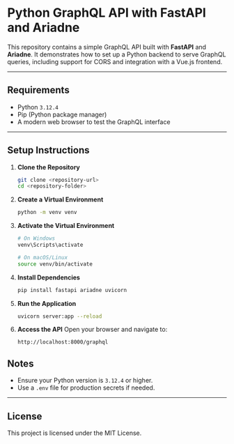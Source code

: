 
# Python GraphQL API with FastAPI and Ariadne

This repository contains a simple GraphQL API built with **FastAPI** and **Ariadne**. It demonstrates how to set up a Python backend to serve GraphQL queries, including support for CORS and integration with a Vue.js frontend.

---

## **Requirements**

- Python `3.12.4`
- Pip (Python package manager)
- A modern web browser to test the GraphQL interface

---

## **Setup Instructions**

1. **Clone the Repository**
   ```bash
   git clone <repository-url>
   cd <repository-folder>
   ```

2. **Create a Virtual Environment**
   ```bash
   python -m venv venv
   ```

3. **Activate the Virtual Environment**
   ```bash
   # On Windows
   venv\Scripts\activate

   # On macOS/Linux
   source venv/bin/activate
   ```

4. **Install Dependencies**
   ```bash
   pip install fastapi ariadne uvicorn
   ```

5. **Run the Application**
   ```bash
   uvicorn server:app --reload
   ```

6. **Access the API**
   Open your browser and navigate to:
   ```
   http://localhost:8000/graphql
   ```

## **Notes**

- Ensure your Python version is `3.12.4` or higher.
- Use a `.env` file for production secrets if needed.

---

## **License**

This project is licensed under the MIT License.
